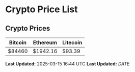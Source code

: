 # Crypto Price List

## Crypto Prices
| Bitcoin | Ethereum | Litecoin |
| ------- | -------- | -------- |
| $84460 | $1942.16 | $93.39 |
**Last Updated:** 2025-03-15 16:44 UTC
**Last Updated:** $DATE$
